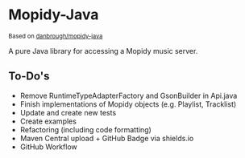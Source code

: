 # Mopidy-Java
<sup>Based on [danbrough/mopidy-java](https://github.com/danbrough/mopidy-java) </sup>

A pure Java library for accessing a Mopidy music server.

## To-Do's
- Remove RuntimeTypeAdapterFactory and GsonBuilder in Api.java
- Finish implementations of Mopidy objects (e.g. Playlist, Tracklist)
- Update and create new tests
- Create examples
- Refactoring (including code formatting) 
- Maven Central upload + GitHub Badge via shields.io
- GitHub Workflow

